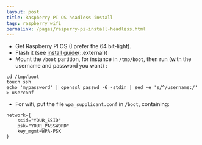 ```yaml
---
layout: post
title: Raspberry PI OS headless install
tags: raspberry wifi
permalink: /pages/rasperry-pi-install-headless.html
---
```

  - Get Raspberry PI OS (I prefer the 64 bit-light).
  - Flash it (see [install guide](https://www.raspberrypi.org/documentation/installation/installing-images/README.md){:.external})
  - Mount the `/boot` partition, for instance in `/tmp/boot`, then run (with the username and password you want) :

  ```
  cd /tmp/boot
  touch ssh
  echo 'mypassword' | openssl passwd -6 -stdin | sed -e 's/^/username:/' > userconf
  ```
  - For wifi, put the file `wpa_supplicant.conf` in `/boot`, containing:

```
network={
    ssid="YOUR_SSID"
    psk="YOUR_PASSWORD"
    key_mgmt=WPA-PSK
}
```
